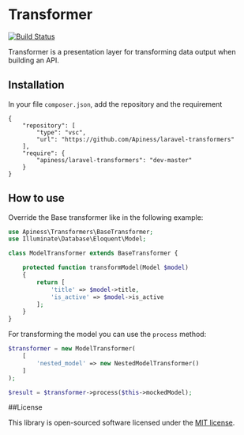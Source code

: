# Transformer

[![Build Status](https://travis-ci.org/Apiness/laravel-transformers.svg?branch=master)](https://travis-ci.org/Apiness/laravel-transformers)

Transformer is a presentation layer for transforming data output when building an API.

## Installation

In your file `composer.json`, add the repository and the requirement

```
{
	"repository": [
		"type": "vsc",
		"url": "https://github.com/Apiness/laravel-transformers"
	],
	"require": {
        "apiness/laravel-transformers": "dev-master"
    }
}
```

## How to use

Override the Base transformer like in the following example:

```php
use Apiness\Transformers\BaseTransformer;
use Illuminate\Database\Eloquent\Model;

class ModelTransformer extends BaseTransformer {

	protected function transformModel(Model $model)
	{
		return [
			'title' => $model->title,
			'is_active' => $model->is_active
		];
	}
}
```

For transforming the model you can use the `process` method:

```php
$transformer = new ModelTransformer(
	[
		'nested_model' => new NestedModelTransformer()
	]
);

$result = $transformer->process($this->mockedModel);
```

##License

This library is open-sourced software licensed under the [MIT license](http://opensource.org/licenses/MIT).




